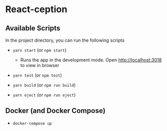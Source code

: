 # React-ception

## Available Scripts

In the project directory, you can run the following scripts

* `yarn start` (or `npm start`)
    * Runs the app in the development mode. Open [http://localhost:3018](http://localhost:3018) to view in browser

* `yarn test` (or `npm test`)

* `yarn build` (or `npm run build`)

* `yarn eject` (or `npm run eject`)

## Docker (and Docker Compose)

* `docker-compose up`

